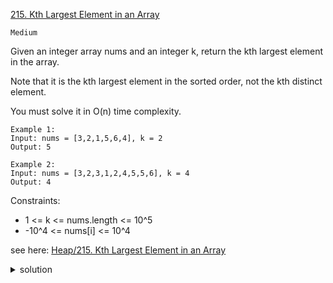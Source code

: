 [215. Kth Largest Element in an Array](https://leetcode.com/problems/kth-largest-element-in-an-array/)

`Medium`

Given an integer array nums and an integer k, return the kth largest element in the array.

Note that it is the kth largest element in the sorted order, not the kth distinct element.

You must solve it in O(n) time complexity.

```
Example 1:
Input: nums = [3,2,1,5,6,4], k = 2
Output: 5

Example 2:
Input: nums = [3,2,3,1,2,4,5,5,6], k = 4
Output: 4
```

Constraints:

- 1 <= k <= nums.length <= 10^5
- -10^4 <= nums[i] <= 10^4

see here: [Heap/215. Kth Largest Element in an Array](../../Heap/215.%20Kth%20Largest%20Element%20in%20an%20Array)

<details>
<summary>solution</summary>

```go
func findKthLargest(nums []int, k int) int {
    targetIdx := len(nums) - k

    return quickselect(nums, targetIdx, 0, len(nums)-1)
}

func quickselect(nums []int, target, l, r int) int {
    pivot := nums[r]
    p:=l
    for i:=l;i<r;i++ {
        if nums[i] < pivot {
            nums[i], nums[p] = nums[p], nums[i]
            p+=1
        }
    }
    nums[p], nums[r] = nums[r], nums[p]
    
    if p < target {
        return quickselect(nums, target, p+1, r)
    } else if p > target {
        return quickselect(nums, target, l, p-1 )  
    } else {
        return nums[p]
    }
}
```
</details>